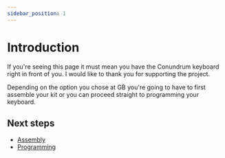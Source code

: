 ```yaml
---
sidebar_position: 1
---
```


# Introduction

If you're seeing this page it must mean you have the Conundrum keyboard right in front of you. I would like to thank you for supporting the project.

Depending on the option you chose at GB you're going to have to first assemble your kit or you can proceed straight to programming your keyboard.

## Next steps
* [Assembly](./assembly)
* [Programming](./programming)
